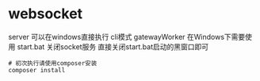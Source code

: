 # websocket

server 可以在windows直接执行 cli模式
gatewayWorker 在Windows下需要使用 start.bat 关闭socket服务 直接关闭start.bat启动的黑窗口即可

```shell script
# 初次执行请使用composer安装
composer install
```